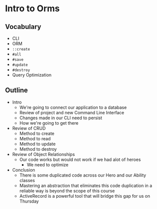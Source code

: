 # Intro to Orms



## Vocabulary

- CLI
- ORM
- `::create`
- `#all`
- `#save`
- `#update`
- `#destroy`
- Query Optimization 



## Outline

- Intro
  - We're going to connect our application to a database
  - Review of project and new Command Line Interface
  - Changes made in our CLI need to persist
  - How we're going to get there
- Review of CRUD
  - Method to create
  - Method to read
  - Method to update
  - Method to destroy
- Review of Object Relationships
  - Our code works but would not work if we had alot of heroes
    - We need to optimize
- Conclusion
  - There is some duplicated code across our Hero and our Ability classes
  - Mastering an abstraction that eliminates this code duplication in a reliable way is beyond the scope of this course
  - ActiveRecord is a powerful tool that will bridge this gap for us on Thursday 



